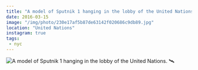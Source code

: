 ```yaml
---
title: "A model of Sputnik 1 hanging in the lobby of the United Nations. 🛰"
date: 2016-03-15
image: "/img/photo/230e17af5b87de63142f020686c9db89.jpg"
location: "United Nations"
instagram: true
tags:
 - nyc
---
```


![A model of Sputnik 1 hanging in the lobby of the United Nations. 🛰](/img/photo/230e17af5b87de63142f020686c9db89.jpg)
